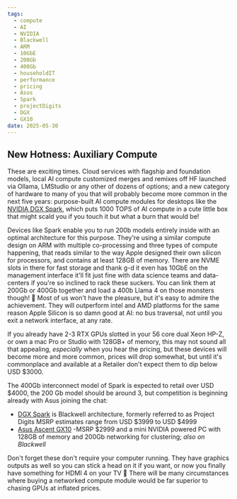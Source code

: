 ```yaml
---
tags:
  - compute
  - AI
  - NVIDIA
  - Blackwell
  - ARM
  - 10GbE
  - 200Gb
  - 400Gb
  - householdIT
  - performance
  - pricing
  - Asus
  - Spark
  - projectDigits
  - DGX
  - GX10
date: 2025-05-30
---
```

## New Hotness: Auxiliary Compute

These are exciting times. Cloud services with flagship and foundation models, local AI compute customized merges and remixes off HF launched via Ollama, LMStudio or any other of dozens of options; and a new category of hardware to many of you that will probably become more common in the next five years: purpose-built AI compute modules for desktops like the [NVIDIA DGX Spark](https://www.nvidia.com/en-us/products/workstations/dgx-spark/#overview), which puts 1000 TOPS of AI compute in a cute little box that might scald you if you touch it but what a burn that would be!

Devices like Spark enable you to run 200b models entirely inside with an optimal architecture for this purpose. They're using a similar compute design on ARM with multiple co-processing and three types of compute happening, that reads similar to the way Apple designed their own silicon for processors, and contains at least 128GB of memory. There are NVME slots in there for fast storage and thank g-d it even has 10GbE on the management interface it'll fit just fine with data science teams and data-centers if you're so inclined to rack these suckers. You can link them at 200Gb or 400Gb together and load a 400b Llama 4 on those monsters though!  🤯  Most of us won't have the pleasure, but it's easy to admire the achievement. They will outperform intel and AMD platforms for the same reason Apple Silicon is so damn good at AI: no bus traversal, not until you exit a network interface, at any rate.

If you already have 2-3 RTX GPUs slotted in your 56 core dual Xeon HP-Z, or own a mac Pro or Studio with 128GB+ of memory, this may not sound all that appealing, _especially_ when you hear the pricing, but these devices will become more and more common, prices will drop somewhat, but until it's commonplace and available at a Retailer don't expect them to dip below USD $3000.

The 400Gb interconnect model of Spark is expected to retail over USD $4000, the 200 Gb model should be around 3, but competition is beginning already with Asus joining the chat:

- [DGX Spark](https://www.nvidia.com/en-us/products/workstations/dgx-spark/) is Blackwell architecture, formerly referred to as Project Digits MSRP estimates range from USD $3999 to USD $4999 
- [Asus Ascent GX10](https://www.asus.com/event/asus-ascent-gx10/) -MSRP $2999 and a mini NVIDIA powered PC with 128GB of memory and 200Gb networking for clustering; *also on Blackwell*

Don't forget these don't require your computer running. They have graphics outputs as well so you can stick a head on it if you want, or now you finally have something for HDMI 4 on your TV :shrug: There will be many circumstances where buying a networked  compute module would be far superior to chasing GPUs at inflated prices. 